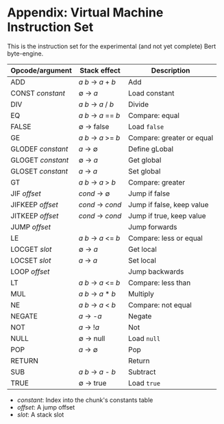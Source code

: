 # Appendix: Virtual Machine Instruction Set

This is the instruction set for the experimental (and not yet
complete) Bert byte-engine.

| Opcode/argument   | Stack effect       | Description               |
| ----------------- | ------------------ | ------------------------- |
| ADD               | *a b* → *a* + *b*  | Add                       |
| CONST *constant*  | ∅ → *a*            | Load constant             |
| DIV               | *a b* → *a* / *b*  | Divide                    |
| EQ                | *a b* → *a* == *b* | Compare: equal            |
| FALSE             | ∅ → false          | Load `false`              |
| GE                | *a b* → *a* >= *b* | Compare: greater or equal |
| GLODEF *constant* | *a* → ∅            | Define gLobal             |
| GLOGET *constant* | ∅ → *a*            | Get global                |
| GLOSET *constant* | *a* → *a*          | Set global                |
| GT                | *a b* → *a* > *b*  | Compare: greater          |
| JIF *offset*      | *cond* → ∅         | Jump if false             |
| JIFKEEP *offset*  | *cond* → *cond*    | Jump if false, keep value |
| JITKEEP *offset*  | *cond* → *cond*    | Jump if true, keep value  |
| JUMP *offset*     |                    | Jump forwards             |
| LE                | *a b* → *a* <= *b* | Compare: less or equal    |
| LOCGET *slot*     | ∅ → *a*            | Get local                 |
| LOCSET *slot*     | *a* → *a*          | Set local                 |
| LOOP *offset*     |                    | Jump backwards            |
| LT                | *a b* → *a* <= *b* | Compare: less than        |
| MUL               | *a b* → *a* * *b*  | Multiply                  |
| NE                | *a b* → *a* < *b*  | Compare: not equal        |
| NEGATE            | *a* → -*a*         | Negate                    |
| NOT               | *a* → !*a*         | Not                       |
| NULL              | ∅ → null           | Load `null`               |
| POP               | *a* → ∅            | Pop                       |
| RETURN            |                    | Return                    |
| SUB               | *a b* → *a* - *b*  | Subtract                  |
| TRUE              | ∅ → true           | Load `true`               |

- *constant*: Index into the chunk's constants table
- *offset*: A jump offset
- *slot*: A stack slot
